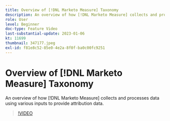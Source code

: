 ```yaml
---
title: Overview of [!DNL Marketo Measure] Taxonomy
description: An overview of how [!DNL Marketo Measure] collects and processes data using various inputs to provide attribution data.
role: User
level: Beginner
doc-type: Feature Video
last-substantial-update: 2023-01-06
kt: 11699
thumbnail: 347177.jpeg
exl-id: f81e8c52-85e0-4e2a-8f0f-ba0c00fc9251
---
```

# Overview of [!DNL Marketo Measure] Taxonomy

An overview of how [!DNL Marketo Measure] collects and processes data using various inputs to provide attribution data.

>[!VIDEO](https://video.tv.adobe.com/v/347177/?quality=12&learn=on)
